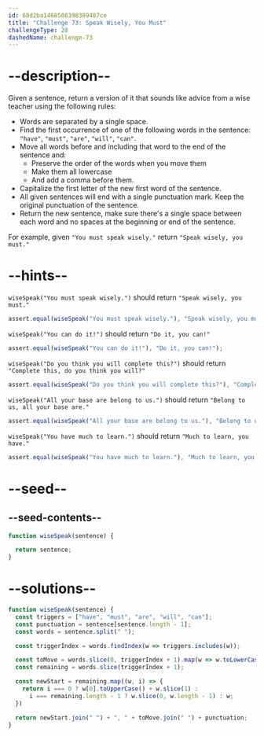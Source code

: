 ```yaml
---
id: 68d2ba1468508398389487ce
title: "Challenge 73: Speak Wisely, You Must"
challengeType: 28
dashedName: challenge-73
---
```


# --description--

Given a sentence, return a version of it that sounds like advice from a wise teacher using the following rules:

- Words are separated by a single space.
- Find the first occurrence of one of the following words in the sentence: `"have"`, `"must"`, `"are"`, `"will"`, `"can"`.
- Move all words before and including that word to the end of the sentence and:
  - Preserve the order of the words when you move them
  - Make them all lowercase
  - And add a comma before them.
- Capitalize the first letter of the new first word of the sentence.
- All given sentences will end with a single punctuation mark. Keep the original punctuation of the sentence.
- Return the new sentence, make sure there's a single space between each word and no spaces at the beginning or end of the sentence.

For example, given `"You must speak wisely."` return `"Speak wisely, you must."`

# --hints--

`wiseSpeak("You must speak wisely.")` should return `"Speak wisely, you must."`

```js
assert.equal(wiseSpeak("You must speak wisely."), "Speak wisely, you must.");
```

`wiseSpeak("You can do it!")` should return `"Do it, you can!"`

```js
assert.equal(wiseSpeak("You can do it!"), "Do it, you can!");
```

`wiseSpeak("Do you think you will complete this?")` should return `"Complete this, do you think you will?"`

```js
assert.equal(wiseSpeak("Do you think you will complete this?"), "Complete this, do you think you will?");
```

`wiseSpeak("All your base are belong to us.")` should return `"Belong to us, all your base are."`

```js
assert.equal(wiseSpeak("All your base are belong to us."), "Belong to us, all your base are.");
```

`wiseSpeak("You have much to learn.")` should return `"Much to learn, you have."`

```js
assert.equal(wiseSpeak("You have much to learn."), "Much to learn, you have.");
```

# --seed--

## --seed-contents--

```js
function wiseSpeak(sentence) {

  return sentence;
}
```

# --solutions--

```js
function wiseSpeak(sentence) {
  const triggers = ["have", "must", "are", "will", "can"];
  const punctuation = sentence[sentence.length - 1];
  const words = sentence.split(" ");

  const triggerIndex = words.findIndex(w => triggers.includes(w));

  const toMove = words.slice(0, triggerIndex + 1).map(w => w.toLowerCase());
  const remaining = words.slice(triggerIndex + 1);

  const newStart = remaining.map((w, i) => {
    return i === 0 ? w[0].toUpperCase() + w.slice(1) :
      i === remaining.length - 1 ? w.slice(0, w.length - 1) : w;
  })

  return newStart.join(" ") + ", " + toMove.join(" ") + punctuation;
}
```
